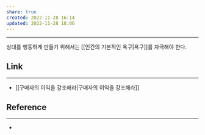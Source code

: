 ```yaml
---
share: true
created: 2022-11-28 16:14
updated: 2022-11-28 18:06
---
```


---

상대를 행동하게 만들기 위해서는
[[인간의 기본적인 욕구|욕구]]를 자극해야 한다.


## Link
---
- [[구매자의 이익을 강조해라|구매자의 이익을 강조해라]]


## Reference
---
- 